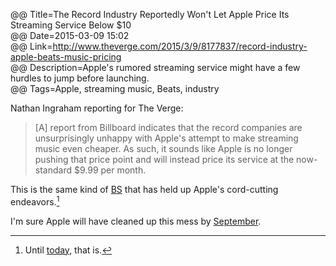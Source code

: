 @@ Title=The Record Industry Reportedly Won't Let Apple Price Its Streaming Service Below $10  
@@ Date=2015-03-09 15:02  
@@ Link=http://www.theverge.com/2015/3/9/8177837/record-industry-apple-beats-music-pricing  
@@ Description=Apple's rumored streaming service might have a few hurdles to jump before launching.  
@@ Tags=Apple, streaming music, Beats, industry  

Nathan Ingraham reporting for The Verge:
>[A] report from Billboard indicates that the record companies are unsurprisingly unhappy with Apple's attempt to make streaming music even cheaper. As such, it sounds like Apple is no longer pushing that price point and will instead price its service at the now-standard $9.99 per month.

This is the same kind of [BS][macrumors] that has held up Apple's cord-cutting endeavors.[^ut]

I'm sure Apple will have cleaned up this mess by [September][wikipedia].

[^ut]: Until [today][9to5mac], that is.

[9to5mac]: http://9to5mac.com/2015/03/09/hbo-now-launching-exclusively-on-apple-tv-next-month-for-14-99month/
[macrumors]: http://www.macrumors.com/2014/07/30/apple-tv-launch-delayed/
[wikipedia]: https://en.wikipedia.org/wiki/Apple_Worldwide_Developers_Conference